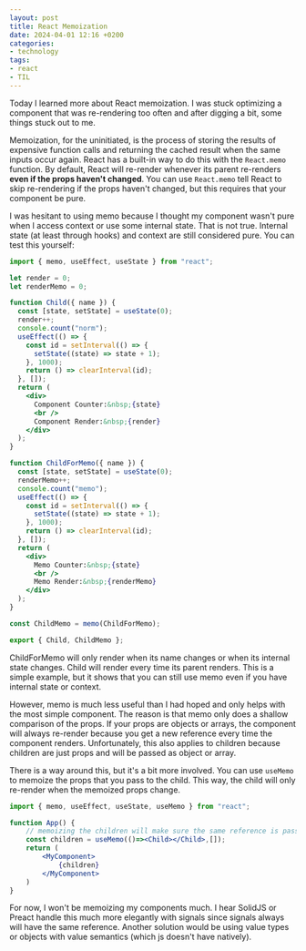 ```yaml
---
layout: post
title: React Memoization
date: 2024-04-01 12:16 +0200
categories:
- technology
tags:
- react
- TIL
---
```

Today I learned more about React memoization. I was stuck optimizing a component that was re-rendering too often and after digging a bit, some things stuck out to me.

Memoization, for the uninitiated, is the process of storing the results of expensive function calls and returning the cached result when the same inputs occur again. React has a built-in way to do this with the `React.memo` function. By default, React will re-render whenever its parent re-renders **even if the props haven't changed**. You can use `React.memo` tell React to skip re-rendering if the props haven't changed, but this requires that your component be pure.

I was hesitant to using memo because I thought my component wasn't pure when I access context or use some internal state. That is not true. Internal state (at least through hooks) and context are still considered pure. You can test this yourself:

```jsx
import { memo, useEffect, useState } from "react";

let render = 0;
let renderMemo = 0;

function Child({ name }) {
  const [state, setState] = useState(0);
  render++;
  console.count("norm");
  useEffect(() => {
    const id = setInterval(() => {
      setState((state) => state + 1);
    }, 1000);
    return () => clearInterval(id);
  }, []);
  return (
    <div>
      Component Counter:&nbsp;{state}
      <br />
      Component Render:&nbsp;{render}
    </div>
  );
}

function ChildForMemo({ name }) {
  const [state, setState] = useState(0);
  renderMemo++;
  console.count("memo");
  useEffect(() => {
    const id = setInterval(() => {
      setState((state) => state + 1);
    }, 1000);
    return () => clearInterval(id);
  }, []);
  return (
    <div>
      Memo Counter:&nbsp;{state}
      <br />
      Memo Render:&nbsp;{renderMemo}
    </div>
  );
}

const ChildMemo = memo(ChildForMemo);

export { Child, ChildMemo };
```

ChildForMemo will only render when its name changes or when its internal state changes. Child will render every time its parent renders. This is a simple example, but it shows that you can still use memo even if you have internal state or context.

However, memo is much less useful than I had hoped and only helps with the most simple component. The reason is that memo only does a shallow comparison of the props. If your props are objects or arrays, the component will always re-render because you get a new reference every time the component renders. Unfortunately, this also applies to children because children are just props and will be passed as object or array.

There is a way around this, but it's a bit more involved. You can use `useMemo` to memoize the props that you pass to the child. This way, the child will only re-render when the memoized props change.

```jsx
import { memo, useEffect, useState, useMemo } from "react";

function App() {
    // memoizing the children will make sure the same reference is passed every time.
    const children = useMemo(()=><Child></Child>,[]);
    return (
        <MyComponent>
            {children}
        </MyComponent>
    )
}
```

For now, I won't be memoizing my components much. I hear SolidJS or Preact handle this much more elegantly with signals since signals always will have the same reference. Another solution would be using value types or objects with value semantics (which js doesn't have natively).